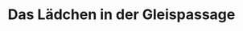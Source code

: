 ---
title: "Das Lädchen in der Gleispassage"
url: /mechernich/das-laedchen-in-der-gleispassage/
shop: Kiosk
---